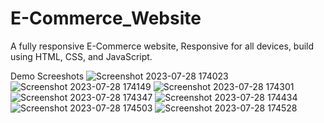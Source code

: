 # E-Commerce_Website
A fully responsive E-Commerce website,
Responsive for all devices, build using HTML, CSS, and JavaScript.

Demo Screeshots
![Screenshot 2023-07-28 174023](https://github.com/GovindGoku/E-Commerce_Website/assets/117507364/7e12d8b1-288e-4faa-b7f6-0a11941706e2)
![Screenshot 2023-07-28 174149](https://github.com/GovindGoku/E-Commerce_Website/assets/117507364/acbdb86a-63f1-4837-a124-60fa0af1b9de)
![Screenshot 2023-07-28 174301](https://github.com/GovindGoku/E-Commerce_Website/assets/117507364/3d579f75-e468-49a8-abcf-d0ce95ec662a)
![Screenshot 2023-07-28 174347](https://github.com/GovindGoku/E-Commerce_Website/assets/117507364/7a9cc95a-6f4f-4972-985a-81a558f53527)
![Screenshot 2023-07-28 174434](https://github.com/GovindGoku/E-Commerce_Website/assets/117507364/2d3b6b78-18f9-428a-981d-fb4be297688b)
![Screenshot 2023-07-28 174503](https://github.com/GovindGoku/E-Commerce_Website/assets/117507364/f5b2b11d-eaa2-4881-a064-aed6e63354d2)
![Screenshot 2023-07-28 174528](https://github.com/GovindGoku/E-Commerce_Website/assets/117507364/1ca590f5-bf16-4c5f-9c7c-4631af9c8c0a)
